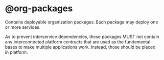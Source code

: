 # @org-packages

Contains deployable organization packages. Each package may deploy one or more
services.

As to prevent interservice dependencies, these packages MUST not contain any
interconnected platform contructs that are used as the fundemental bases to make
multiple applications work. Instead, those should be placed in platform.
